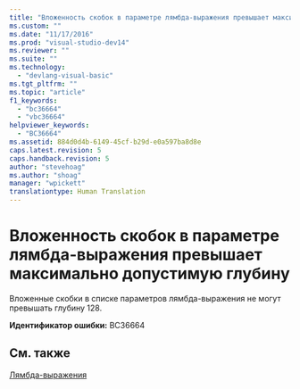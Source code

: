 ```yaml
---
title: "Вложенность скобок в параметре лямбда-выражения превышает максимально допустимую глубину | Microsoft Docs"
ms.custom: ""
ms.date: "11/17/2016"
ms.prod: "visual-studio-dev14"
ms.reviewer: ""
ms.suite: ""
ms.technology: 
  - "devlang-visual-basic"
ms.tgt_pltfrm: ""
ms.topic: "article"
f1_keywords: 
  - "bc36664"
  - "vbc36664"
helpviewer_keywords: 
  - "BC36664"
ms.assetid: 884d0d4b-6149-45cf-b29d-e0a597ba8d8e
caps.latest.revision: 5
caps.handback.revision: 5
author: "stevehoag"
ms.author: "shoag"
manager: "wpickett"
translationtype: Human Translation
---
```

# Вложенность скобок в параметре лямбда-выражения превышает максимально допустимую глубину
Вложенные скобки в списке параметров лямбда\-выражения не могут превышать глубину 128.  
  
 **Идентификатор ошибки:** BC36664  
  
## См. также  
 [Лямбда\-выражения](../../visual-basic/programming-guide/language-features/procedures/lambda-expressions.md)
